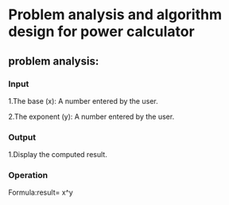 # Problem analysis and algorithm design for power calculator

## problem analysis:

### Input

1.The base (x): A number entered by the user.

2.The exponent (y): A number entered by the user.

### Output

1.Display the computed result.

### Operation

Formula:result= x^y



